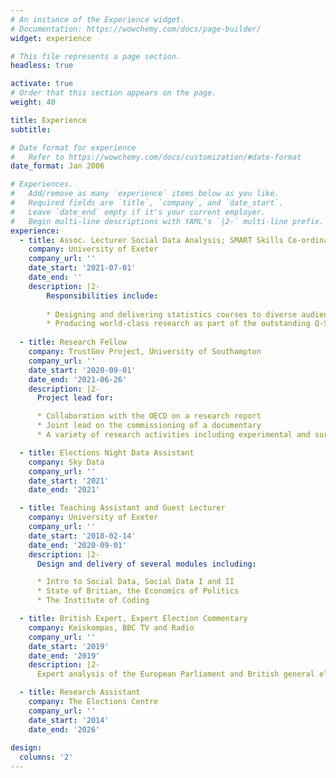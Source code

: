 ```yaml
---
# An instance of the Experience widget.
# Documentation: https://wowchemy.com/docs/page-builder/
widget: experience

# This file represents a page section.
headless: true

activate: true
# Order that this section appears on the page.
weight: 40

title: Experience
subtitle:

# Date format for experience
#   Refer to https://wowchemy.com/docs/customization/#date-format
date_format: Jan 2006

# Experiences.
#   Add/remove as many `experience` items below as you like.
#   Required fields are `title`, `company`, and `date_start`.
#   Leave `date_end` empty if it's your current employer.
#   Begin multi-line descriptions with YAML's `|2-` multi-line prefix.
experience:
  - title: Assoc. Lecturer Social Data Analysis; SMART Skills Co-ordinator
    company: University of Exeter
    company_url: ''
    date_start: '2021-07-01'
    date_end: ''
    description: |2-
        Responsibilities include:
        
        * Designing and delivering statistics courses to diverse audiences
        * Producing world-class research as part of the outstanding Q-Step Centre and Politics department
        
  - title: Research Fellow
    company: TrustGov Project, University of Southampton
    company_url: ''
    date_start: '2020-09-01'
    date_end: '2021-06-26'
    description: |2-
      Project lead for:

      * Collaboration with the OECD on a research report
      * Joint lead on the commissioning of a documentary
      * A variety of research activities including experimental and survey design

  - title: Elections Night Data Assistant
    company: Sky Data
    company_url: ''
    date_start: '2021'
    date_end: '2021'

  - title: Teaching Assistant and Guest Lecturer
    company: University of Exeter
    company_url: ''
    date_start: '2018-02-14'
    date_end: '2020-09-01'
    description: |2-
      Design and delivery of several modules including:

      * Intro to Social Data, Social Data I and II
      * State of Britian, the Economics of Politics
      * The Institute of Coding

  - title: British Expert, Expert Election Commentary
    company: Keiskompas, BBC TV and Radio
    company_url: ''
    date_start: '2019'
    date_end: '2019'
    description: |2-
      Expert analysis of the European Parliament and British general elections.

  - title: Research Assistant
    company: The Elections Centre
    company_url: ''
    date_start: '2014'
    date_end: '2026'
      
design:
  columns: '2'
---
```

